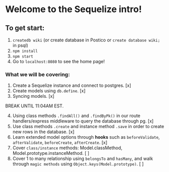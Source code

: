 # Welcome to the Sequelize intro!
## To get start:
1. `createdb wiki` (or create database in Postico or `create database wiki;` in psql)
2. `npm install`
3. `npm start`
4. Go to `localhost:8080` to see the home page!

### What we will be covering:
1. Create a Sequelize instance and connect to postgres. [x]
2. Create models using `db.define`. [x]
3. Syncing models. [x]

BREAK UNTIL 11:04AM EST.

4. Using class methods `.findAll()` and `.findByPk()` in our route handlers/express middleware to query the database through pg. [x]
5. Use class methods `.create` and instance method `.save` in order to create new rows in the database. [x]
6. Learn extended model options through __hooks__ such as `beforeValidate`, `afterValidate`, `beforeCreate`, `afterCreate`. [x]
7. Cover `class/instance` methods: Model.classMethod, Model.prototype.instanceMethod. [ ]
8. Cover 1 to many relationship using `belongsTo` and `hasMany`, and walk through `magic methods` using `Object.keys(Model.prototype)`. [ ]
